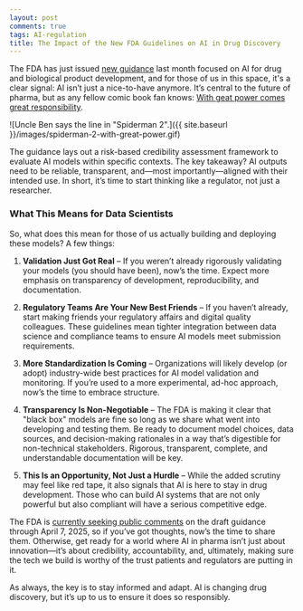 ```yaml
---
layout: post  
comments: true  
tags: AI-regulation  
title: The Impact of the New FDA Guidelines on AI in Drug Discovery
---
```



The FDA has just issued [new guidance](https://www.fda.gov/regulatory-information/search-fda-guidance-documents/considerations-use-artificial-intelligence-support-regulatory-decision-making-drug-and-biological) last month focused on AI for drug and biological product development, and for those of us in this space, it's a clear signal: AI isn’t just a nice-to-have anymore. It’s central to the future of pharma, but as any fellow comic book fan knows: [With geat power comes great responsibility](https://en.wikipedia.org/wiki/With_great_power_comes_great_responsibility).

![Uncle Ben says the line in "Spiderman 2".]({{ site.baseurl }}/images/spiderman-2-with-great-power.gif)

The guidance lays out a risk-based credibility assessment framework to evaluate AI models within specific contexts. The key takeaway? AI outputs need to be reliable, transparent, and—most importantly—aligned with their intended use. In short, it’s time to start thinking like a regulator, not just a researcher.

### What This Means for Data Scientists

So, what does this mean for those of us actually building and deploying these models? A few things:

1. **Validation Just Got Real** – If you weren’t already rigorously validating your models (you should have been), now’s the time. Expect more emphasis on transparency of development, reproducibility, and documentation.&#x20;

2. **Regulatory Teams Are Your New Best Friends** – If you haven’t already, start making friends your regulatory affairs and digital quality colleagues. These guidelines mean tighter integration between data science and compliance teams to ensure AI models meet submission requirements.

3. **More Standardization Is Coming** – Organizations will likely develop (or adopt) industry-wide best practices for AI model validation and monitoring. If you’re used to a more experimental, ad-hoc approach, now’s the time to embrace structure.

4. **Transparency Is Non-Negotiable** – The FDA is making it clear that "black box" models are fine so long as we share what went into developing and testing them. Be ready to document model choices, data sources, and decision-making rationales in a way that’s digestible for non-technical stakeholders. Rigorous, transparent, complete, and understandable documentation will be key.

5. **This Is an Opportunity, Not Just a Hurdle** – While the added scrutiny may feel like red tape, it also signals that AI is here to stay in drug development. Those who can build AI systems that are not only powerful but also compliant will have a serious competitive edge.

The FDA is [currently seeking public comments](https://www.regulations.gov/docket/FDA-2024-D-4689/document) on the draft guidance through April 7, 2025, so if you’ve got thoughts, now’s the time to share them. Otherwise, get ready for a world where AI in pharma isn’t just about innovation—it’s about credibility, accountability, and, ultimately, making sure the tech we build is worthy of the trust patients and regulators are putting in it.

As always, the key is to stay informed and adapt. AI is changing drug discovery, but it’s up to us to ensure it does so responsibly.

